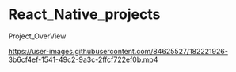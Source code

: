 # React_Native_projects
Project_OverView


https://user-images.githubusercontent.com/84625527/182221926-3b6cf4ef-1541-49c2-9a3c-2ffcf722ef0b.mp4

